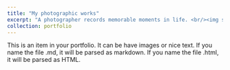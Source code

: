 ```yaml
---
title: "My photographic works"
excerpt: "A photographer records memorable moments in life. <br/><img src='/images/photo/DSC00366.jpg'>"
collection: portfolio
---
```


This is an item in your portfolio. It can be have images or nice text. If you name the file .md, it will be parsed as markdown. If you name the file .html, it will be parsed as HTML. 
